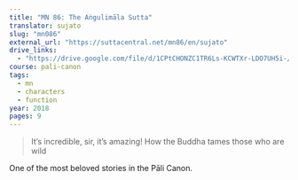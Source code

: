 ```yaml
---
title: "MN 86: The Aṅgulimāla Sutta"
translator: sujato
slug: "mn086"
external_url: "https://suttacentral.net/mn86/en/sujato"
drive_links:
  - "https://drive.google.com/file/d/1CPtCHONZC1TR6Ls-KCWTXr-LDO7UH5i-/view?usp=drivesdk"
course: pali-canon
tags:
  - mn
  - characters
  - function
year: 2018
pages: 9
---
```


> It’s incredible, sir, it’s amazing! How the Buddha tames those who are wild

One of the most beloved stories in the Pāli Canon.
